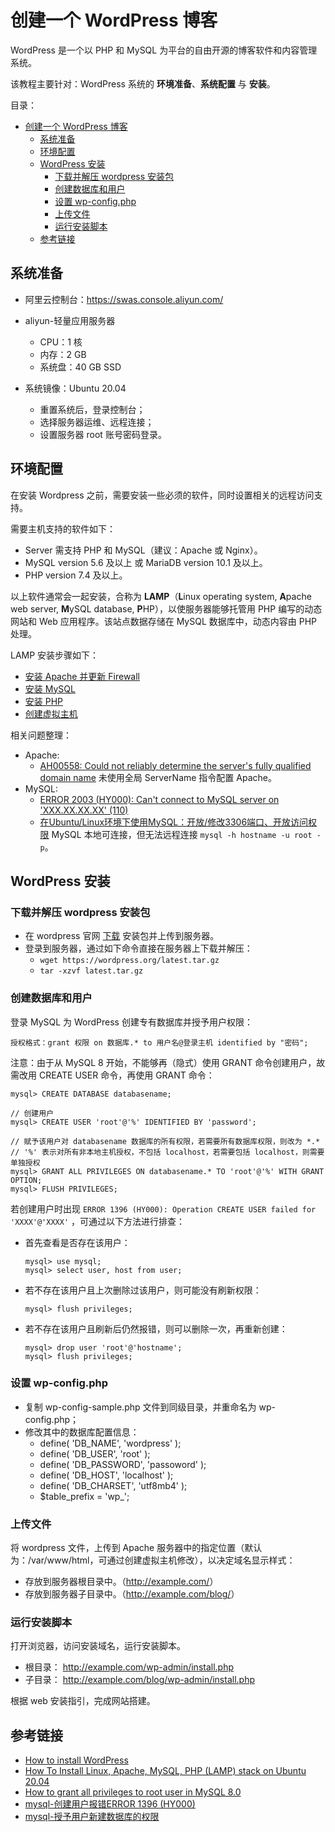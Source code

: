 # 创建一个 WordPress 博客

WordPress 是一个以 PHP 和 MySQL 为平台的自由开源的博客软件和内容管理系统。

该教程主要针对：WordPress 系统的 **环境准备**、**系统配置** 与 **安装**。

目录：

- [创建一个 WordPress 博客](#创建一个-wordpress-博客)
  - [系统准备](#系统准备)
  - [环境配置](#环境配置)
  - [WordPress 安装](#wordpress-安装)
    - [下载并解压 wordpress 安装包](#下载并解压-wordpress-安装包)
    - [创建数据库和用户](#创建数据库和用户)
    - [设置 wp-config.php](#设置-wp-configphp)
    - [上传文件](#上传文件)
    - [运行安装脚本](#运行安装脚本)
  - [参考链接](#参考链接)

## 系统准备

* 阿里云控制台：<https://swas.console.aliyun.com/>
* aliyun-轻量应用服务器

  * CPU：1 核
  * 内存：2 GB
  * 系统盘：40 GB SSD

* 系统镜像：Ubuntu 20.04
  * 重置系统后，登录控制台；
  * 选择服务器运维、远程连接；
  * 设置服务器 root 账号密码登录。

## 环境配置

在安装 Wordpress 之前，需要安装一些必须的软件，同时设置相关的远程访问支持。

需要主机支持的软件如下：

* Server 需支持 PHP 和 MySQL（建议：Apache 或 Nginx）。
* MySQL version 5.6 及以上 或 MariaDB version 10.1 及以上。
* PHP version 7.4 及以上。

以上软件通常会一起安装，合称为 **LAMP**（**L**inux operating system, **A**pache web server, **M**ySQL database, **P**HP），以使服务器能够托管用 PHP 编写的动态网站和 Web 应用程序。该站点数据存储在 MySQL 数据库中，动态内容由 PHP 处理。

LAMP 安装步骤如下：

* [安装 Apache 并更新 Firewall](https://www.digitalocean.com/community/tutorials/how-to-install-linux-apache-mysql-php-lamp-stack-on-ubuntu-20-04#step-1-%E2%80%94-installing-apache-and-updating-the-firewall)
* [安装 MySQL](https://www.digitalocean.com/community/tutorials/how-to-install-linux-apache-mysql-php-lamp-stack-on-ubuntu-20-04#step-2-%E2%80%94-installing-mysql)
* [安装 PHP](https://www.digitalocean.com/community/tutorials/how-to-install-linux-apache-mysql-php-lamp-stack-on-ubuntu-20-04#step-3-%E2%80%94-installing-php)
* [创建虚拟主机](https://www.digitalocean.com/community/tutorials/how-to-install-linux-apache-mysql-php-lamp-stack-on-ubuntu-20-04#step-4-%E2%80%94-creating-a-virtual-host-for-your-website)

相关问题整理：

* Apache:
  * [AH00558: Could not reliably determine the server's fully qualified domain name](https://www.digitalocean.com/community/tutorials/apache-configuration-error-ah00558-could-not-reliably-determine-the-server-s-fully-qualified-domain-name)
  未使用全局 ServerName 指令配置 Apache。
* MySQL:
  * [ERROR 2003 (HY000): Can't connect to MySQL server on 'XXX.XX.XX.XX' (110)](https://www.digitalocean.com/community/questions/error-2003-hy000-can-t-connect-to-mysql-server-on-xxx-xx-xx-xx-110)
  * [在Ubuntu/Linux环境下使用MySQL：开放/修改3306端口、开放访问权限](https://blog.csdn.net/freezingxu/article/details/77088506)
  MySQL 本地可连接，但无法远程连接 `mysql -h hostname -u root -p`。

## WordPress 安装

### 下载并解压 wordpress 安装包

* 在 wordpress 官网 [下载](https://cn.wordpress.org/download/) 安装包并上传到服务器。
* 登录到服务器，通过如下命令直接在服务器上下载并解压：
  * `wget https://wordpress.org/latest.tar.gz`
  * `tar -xzvf latest.tar.gz`

### 创建数据库和用户

登录 MySQL 为 WordPress 创建专有数据库并授予用户权限：

    授权格式：grant 权限 on 数据库.* to 用户名@登录主机 identified by "密码";

注意：由于从 MySQL 8 开始，不能够再（隐式）使用 GRANT 命令创建用户，故需改用 CREATE USER 命令，再使用 GRANT 命令：

```mysql
mysql> CREATE DATABASE databasename;

// 创建用户
mysql> CREATE USER 'root'@'%' IDENTIFIED BY 'password';

// 赋予该用户对 databasename 数据库的所有权限，若需要所有数据库权限，则改为 *.*
// '%' 表示对所有非本地主机授权，不包括 localhost，若需要包括 localhost，则需要单独授权
mysql> GRANT ALL PRIVILEGES ON databasename.* TO 'root'@'%' WITH GRANT OPTION;
mysql> FLUSH PRIVILEGES;
```

若创建用户时出现 `ERROR 1396 (HY000): Operation CREATE USER failed for 'XXXX'@'XXXX'` ，可通过以下方法进行排查：

* 首先查看是否存在该用户：

  ```mysql
  mysql> use mysql;
  mysql> select user, host from user;
  ```

* 若不存在该用户且上次删除过该用户，则可能没有刷新权限：

  ```mysql
  mysql> flush privileges;
  ```

* 若不存在该用户且刷新后仍然报错，则可以删除一次，再重新创建：

  ```mysql
  mysql> drop user 'root'@'hostname';
  mysql> flush privileges;
  ```

### 设置 wp-config.php

* 复制 wp-config-sample.php 文件到同级目录，并重命名为 wp-config.php；
* 修改其中的数据库配置信息：
  * define( 'DB_NAME', 'wordpress' );
  * define( 'DB_USER', 'root' );
  * define( 'DB_PASSWORD', 'passoword' );
  * define( 'DB_HOST', 'localhost' );
  * define( 'DB_CHARSET', 'utf8mb4' );
  * $table_prefix = 'wp_';

### 上传文件

将 wordpress 文件，上传到 Apache 服务器中的指定位置（默认为：/var/www/html，可通过创建虚拟主机修改），以决定域名显示样式：

* 存放到服务器根目录中。（<http://example.com/>）
* 存放到服务器子目录中。（<http://example.com/blog/>）

### 运行安装脚本

打开浏览器，访问安装域名，运行安装脚本。

* 根目录：
  <http://example.com/wp-admin/install.php>
* 子目录：
  <http://example.com/blog/wp-admin/install.php>

根据 web 安装指引，完成网站搭建。

## 参考链接

* [How to install WordPress](https://wordpress.org/support/article/how-to-install-wordpress/#detailed-instructions)
* [How To Install Linux, Apache, MySQL, PHP (LAMP) stack on Ubuntu 20.04](https://www.digitalocean.com/community/tutorials/how-to-install-linux-apache-mysql-php-lamp-stack-on-ubuntu-20-04)
* [How to grant all privileges to root user in MySQL 8.0](https://stackoverflow.com/questions/50177216/how-to-grant-all-privileges-to-root-user-in-mysql-8-0)
* [mysql-创建用户报错ERROR 1396 (HY000)](https://blog.csdn.net/u011575570/article/details/51438841)
* [mysql-授予用户新建数据库的权限](https://blog.csdn.net/lindiwo/article/details/81708166)
